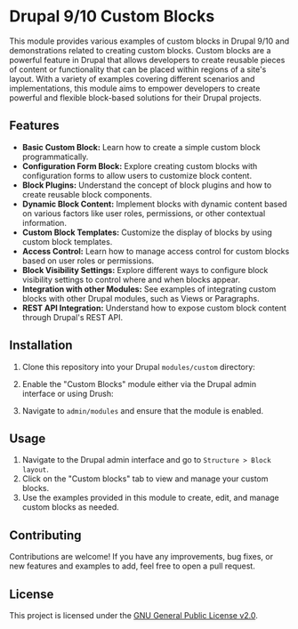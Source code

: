 # Drupal 9/10 Custom Blocks

This module provides various examples of custom blocks in Drupal 9/10 and demonstrations related to creating custom blocks. Custom blocks are a powerful feature in Drupal that allows developers to create reusable pieces of content or functionality that can be placed within regions of a site's layout. With a variety of examples covering different scenarios and implementations, this module aims to empower developers to create powerful and flexible block-based solutions for their Drupal projects.

## Features

- **Basic Custom Block:** Learn how to create a simple custom block programmatically.
- **Configuration Form Block:** Explore creating custom blocks with configuration forms to allow users to customize block content.
- **Block Plugins:** Understand the concept of block plugins and how to create reusable block components.
- **Dynamic Block Content:** Implement blocks with dynamic content based on various factors like user roles, permissions, or other contextual information.
- **Custom Block Templates:** Customize the display of blocks by using custom block templates.
- **Access Control:** Learn how to manage access control for custom blocks based on user roles or permissions.
- **Block Visibility Settings:** Explore different ways to configure block visibility settings to control where and when blocks appear.
- **Integration with other Modules:** See examples of integrating custom blocks with other Drupal modules, such as Views or Paragraphs.
- **REST API Integration:** Understand how to expose custom block content through Drupal's REST API.



## Installation

1. Clone this repository into your Drupal `modules/custom` directory:


2. Enable the "Custom Blocks" module either via the Drupal admin interface or using Drush:


3. Navigate to `admin/modules` and ensure that the module is enabled.

## Usage

1. Navigate to the Drupal admin interface and go to `Structure > Block layout`.
2. Click on the "Custom blocks" tab to view and manage your custom blocks.
3. Use the examples provided in this module to create, edit, and manage custom blocks as needed.

## Contributing

Contributions are welcome! If you have any improvements, bug fixes, or new features and examples to add, feel free to open a pull request.


## License

This project is licensed under the [GNU General Public License v2.0](LICENSE).
